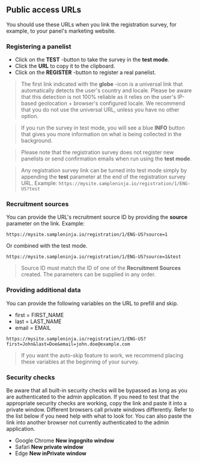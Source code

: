 ## Public access URLs

You should use these URLs when you link the registration survey, for example, to your panel's marketing website.

### Registering a panelist
- Click on the **TEST** -button to take the survey in the **test mode**. 
- Click the **URL** to copy it to the clipboard.
- Click on the **REGISTER** -button to register a real panelist.

> The first link indicated with the **globe** -icon is a universal link that automatically detects the user's country and locale. Please be aware that this detection is not 100% reliable as it relies on the user's IP-based geolocation + browser's configured locale. We recommend that you do not use the universal URL, unless you have no other option.

> If you run the survey in test mode, you will see a blue **INFO** button that gives you more information on what is being collected in the background. 

> Please note that the registration survey does not register new panelists or send confirmation emails when run using the **test mode**. 

> Any registration survey link can be turned into test mode simply by appending the **test** parameter at the end of the registration survey URL. Example:
> ```https://mysite.sampleninja.io/registration/1/ENG-US?test```

### Recruitment sources
You can provide the URL's recruitment source ID by providing the **source** parameter on the link. Example:

```https://mysite.sampleninja.io/registration/1/ENG-US?source=1```

Or combined with the test mode.

```https://mysite.sampleninja.io/registration/1/ENG-US?source=1&test```

> Source ID must match the ID of one of the **Recruitment Sources** created. The parameters can be supplied in any order.

### Providing additional data
You can provide the following variables on the URL to prefill and skip.

- first = FIRST_NAME
- last = LAST_NAME
- email = EMAIL

```
https://mysite.sampleninja.io/registration/1/ENG-US?first=John&last=Doe&email=john.doe@example.com
```
> If you want the auto-skip feature to work, we recommend placing these variables at the beginning of your survey.

### Security checks

Be aware that all built-in security checks will be bypassed as long as you are authenticated to the admin application. If you need to test that the appropriate security checks are working, copy the link and paste it into a private window. Different browsers call private windows differently. Refer to the list below if you need help with what to look for. You can also paste the link into another browser not currently authenticated to the admin application.

- Google Chrome **New ingognito window**
- Safari **New private window**
- Edge **New inPrivate window**
